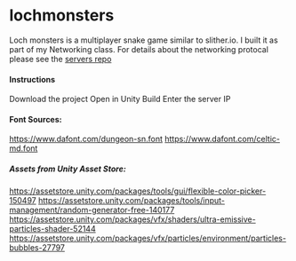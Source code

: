 # lochmonsters

Loch monsters is a multiplayer snake game similar to slither.io. I built it as part of my Networking class. For details about the networking protocal please see the  [servers repo](https://github.com/AmeliaRose802/lochmonsters_server)

#### Instructions
Download the project
Open in Unity 
Build 
Enter the server IP 


#### Font Sources:


https://www.dafont.com/dungeon-sn.font
https://www.dafont.com/celtic-md.font

##### Assets from Unity Asset Store:

https://assetstore.unity.com/packages/tools/gui/flexible-color-picker-150497
https://assetstore.unity.com/packages/tools/input-management/random-generator-free-140177
https://assetstore.unity.com/packages/vfx/shaders/ultra-emissive-particles-shader-52144
https://assetstore.unity.com/packages/vfx/particles/environment/particles-bubbles-27797



